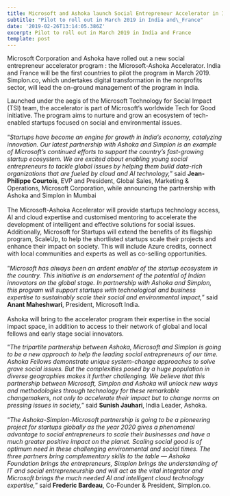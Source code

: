 ```yaml
---
title: Microsoft and Ashoka launch Social Entrepreneur Accelerator in India
subtitle: "Pilot to roll out in March 2019 in India and\_France"
date: '2019-02-26T13:14:05.386Z'
excerpt: Pilot to roll out in March 2019 in India and France
template: post
---
```

Microsoft Corporation and Ashoka have rolled out a new social entrepreneur accelerator program : the Microsoft-Ashoka Accelerator. India and France will be the first countries to pilot the program in March 2019. Simplon.co, which undertakes digital transformation in the nonprofits sector, will lead the on-ground management of the program in India.

Launched under the aegis of the Microsoft Technology for Social Impact (TSI) team, the accelerator is part of Microsoft’s worldwide Tech for Good initiative. The program aims to nurture and grow an ecosystem of tech-enabled startups focused on social and environmental issues.   
   
“*Startups have become an engine for growth in India’s economy, catalyzing innovation. Our latest partnership with Ashoka and Simplon is an example of Microsoft’s continued efforts to support the country’s fast-growing startup ecosystem. We are excited about enabling young social entrepreneurs to tackle global issues by helping them build data-rich organizations that are fueled by cloud and AI technology,*” said **Jean-Philippe Courtois**, EVP and President, Global Sales, Marketing & Operations, Microsoft Corporation, while announcing the partnership with Ashoka and Simplon in Mumbai  
   
The Microsoft-Ashoka Accelerator will provide startups technology access, AI and cloud expertise and customised mentoring to accelerate the development of intelligent and effective solutions for social issues. Additionally, Microsoft for Startups will extend the benefits of its flagship program, ScaleUp, to help the shortlisted startups scale their projects and enhance their impact on society. This will include Azure credits, connect with local communities and experts as well as co-selling opportunities.  
   
“*Microsoft has always been an ardent enabler of the startup ecosystem in the country. This initiative is an endorsement of the potential of Indian innovators on the global stage. In partnership with Ashoka and Simplon, this program will support startups with technological and business expertise to sustainably scale their social and environmental impact,*” said **Anant Maheshwari**, President, Microsoft India.  
   
Ashoka will bring to the accelerator program their expertise in the social impact space, in addition to access to their network of global and local fellows and early stage social innovators.

“*The tripartite partnership between Ashoka, Microsoft and Simplon is going to be a new approach to help the leading social entrepreneurs of our time. Ashoka Fellows demonstrate unique system-change approaches to solve grave social issues. But the complexities posed by a huge population in diverse geographies makes it further challenging. We believe that this partnership between Microsoft, Simplon and Ashoka will unlock new ways and methodologies through technology for these remarkable changemakers, not only to accelerate their impact but to change norms on pressing issues in society,*” said **Sunish Jauhari**, India Leader, Ashoka.  
   
“*The Ashoka-Simplon-Microsoft partnership is going to be a pioneering project for startups globally as the year 2020 gives a phenomenal advantage to social entrepreneurs to scale their businesses and have a much greater positive impact on the planet. Scaling social good is of optimum need in these challenging environmental and social times. The three partners bring complementary skills to the table — Ashoka Foundation brings the entrepreneurs, Simplon brings the understanding of IT and social entrepreneurship and will act as the vital integrator and Microsoft brings the much needed AI and intelligent cloud technology expertise,*” said **Frederic Bardeau**, Co-Founder & President, Simplon.co.
